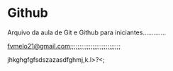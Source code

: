 # Github

Arquivo da aula de Git e Github para iniciantes.............



fvmelo21@gmail.com;;;;;;;;;;;;;;;;;;;;;;;;;;;




jhkghgfgfsdszazasdfghmj,k.l>?<;
